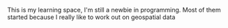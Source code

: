 This is my learning space, I'm still a newbie in programming. Most of them started because I really like to work out on geospatial data
